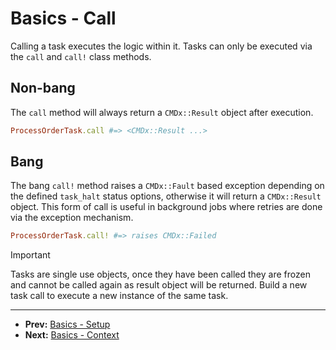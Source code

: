 # Basics - Call

Calling a task executes the logic within it. Tasks can only be executed via
the `call` and `call!` class methods.

## Non-bang

The `call` method will always return a `CMDx::Result` object after execution.

```ruby
ProcessOrderTask.call #=> <CMDx::Result ...>
```

## Bang

The bang `call!` method raises a `CMDx::Fault` based exception depending on the defined
`task_halt` status options, otherwise it will return a `CMDx::Result` object. This
form of call is useful in background jobs where retries are done via the exception mechanism.

```ruby
ProcessOrderTask.call! #=> raises CMDx::Failed
```

> [!IMPORTANT]
> Tasks are single use objects, once they have been called they are frozen and cannot be called again
> as result object will be returned. Build a new task call to execute a new instance of the same task.

---

- **Prev:** [Basics - Setup](https://github.com/drexed/cmdx/blob/main/docs/basics/setup.md)
- **Next:** [Basics - Context](https://github.com/drexed/cmdx/blob/main/docs/basics/context.md)
